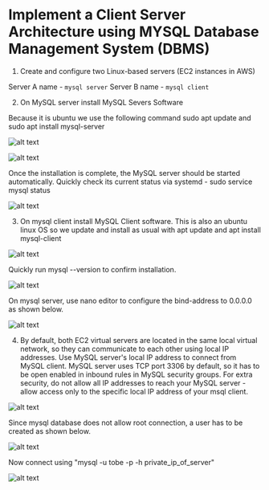# Implement a Client Server Architecture using MYSQL Database Management System (DBMS)

1. Create and configure two Linux-based servers (EC2 instances in AWS)

Server A name - `mysql server`
Server B name - `mysql client`

2. On MySQL server install MySQL Severs Software

Because it is ubuntu we use the following command
sudo apt update and sudo apt install mysql-server

![alt text](<Images/Screenshot 2024-06-16 064131.png>)

![alt text](<Images/Screenshot 2024-06-16 064320.png>)

Once the installation is complete, the MySQL server should be started automatically. Quickly check its current status via systemd - sudo service mysql status

![alt text](<Images/Screenshot 2024-06-16 064735.png>)

3. On mysql client install MySQL Client software.
This is also an ubuntu linux OS so we update and install as usual with apt update and apt install mysql-client

![alt text](<Images/Screenshot 2024-06-16 065735.png>)

Quickly run mysql --version to confirm installation.

![alt text](<Images/Screenshot 2024-06-16 070028.png>)

On mysql server, use nano editor to configure the bind-address to 0.0.0.0 as shown below.

![alt text](<Images/Screenshot 2024-06-16 084001.png>)

4. By default, both EC2 virtual servers are located in the same local virtual network, so they can communicate to each other using local IP addresses. Use MySQL server's local IP address to connect from MySQL client. MySQL server uses TCP port 3306 by default, so it has to be open enabled in inbound rules in MySQL security groups. For extra security, do not allow all IP addresses to reach your MySQL server - allow access only to the specific local IP address of your msql client.

![alt text](<Images/Screenshot 2024-06-16 215849.png>)

Since mysql database does not allow root connection, a user has to be created as shown below.

![alt text](<Images/Screenshot 2024-06-16 204917.png>)

Now connect using "mysql -u tobe -p -h private_ip_of_server"

![alt text](<Images/Screenshot 2024-06-16 220845.png>)